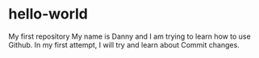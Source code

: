 # hello-world
My first repository
My name is Danny and I am trying to learn how to use Github.
In my first attempt, I will try and learn about Commit changes.  
